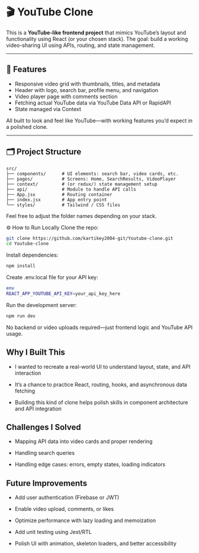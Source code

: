 # 🎬 YouTube Clone

This is a **YouTube-like frontend project** that mimics YouTube’s layout and functionality using React (or your chosen stack). The goal: build a working video-sharing UI using APIs, routing, and state management.

---

## 🚀 Features

- Responsive video grid with thumbnails, titles, and metadata  
- Header with logo, search bar, profile menu, and navigation  
- Video player page with comments section 
- Fetching actual YouTube data via YouTube Data API or RapidAPI  
- State managed via Context 

All built to look and feel like YouTube—with working features you’d expect in a polished clone.

---

## 🗂 Project Structure

```text
src/
├── components/      # UI elements: search bar, video cards, etc.
├── pages/           # Screens: Home, SearchResults, VideoPlayer
├── context/         # (or redux/) state management setup
├── api/             # Module to handle API calls
├── App.jsx          # Routing container
├── index.jsx        # App entry point
└── styles/          # Tailwind / CSS files
```

Feel free to adjust the folder names depending on your stack.

⚙️ How to Run Locally
Clone the repo:
```bash
git clone https://github.com/kartikey2004-git/Youtube-clone.git
cd Youtube-clone
```

Install dependencies:
```bash
npm install
```

Create .env.local file for your API key:
```bash
env
REACT_APP_YOUTUBE_API_KEY=your_api_key_here
```

Run the development server:
```bash
npm run dev
```

No backend or video uploads required—just frontend logic and YouTube API usage.

## Why I Built This
- I wanted to recreate a real-world UI to understand layout, state, and API interaction

- It’s a chance to practice React, routing, hooks, and asynchronous data fetching

- Building this kind of clone helps polish skills in component architecture and API integration

## Challenges I Solved
- Mapping API data into video cards and proper rendering

- Handling search queries

- Handling edge cases: errors, empty states, loading indicators


## Future Improvements
- Add user authentication (Firebase or JWT)

- Enable video upload, comments, or likes

- Optimize performance with lazy loading and memoization

- Add unit testing using Jest/RTL

- Polish UI with animation, skeleton loaders, and better accessibility
